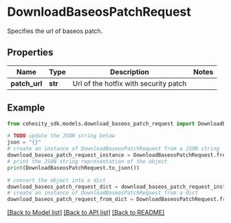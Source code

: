 # DownloadBaseosPatchRequest

Specifies the url of baseos patch.

## Properties

Name | Type | Description | Notes
------------ | ------------- | ------------- | -------------
**patch_url** | **str** | Url of the hotfix with security patch | 

## Example

```python
from cohesity_sdk.models.download_baseos_patch_request import DownloadBaseosPatchRequest

# TODO update the JSON string below
json = "{}"
# create an instance of DownloadBaseosPatchRequest from a JSON string
download_baseos_patch_request_instance = DownloadBaseosPatchRequest.from_json(json)
# print the JSON string representation of the object
print(DownloadBaseosPatchRequest.to_json())

# convert the object into a dict
download_baseos_patch_request_dict = download_baseos_patch_request_instance.to_dict()
# create an instance of DownloadBaseosPatchRequest from a dict
download_baseos_patch_request_from_dict = DownloadBaseosPatchRequest.from_dict(download_baseos_patch_request_dict)
```
[[Back to Model list]](../README.md#documentation-for-models) [[Back to API list]](../README.md#documentation-for-api-endpoints) [[Back to README]](../README.md)


